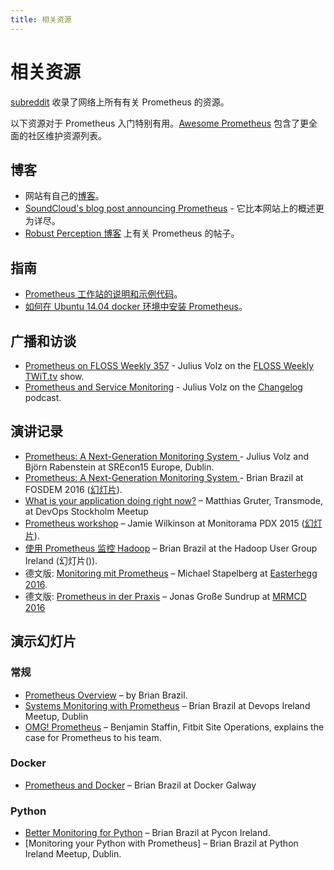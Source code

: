 ```yaml
---
title: 相关资源
---
```


# 相关资源

[subreddit](https://www.reddit.com/r/prometheusmonitoring) 收录了网络上所有有关 Prometheus 的资源。

以下资源对于 Prometheus 入门特别有用。[Awesome Prometheus](https://github.com/roaldnefs/awesome-prometheus) 包含了更全面的社区维护资源列表。

## 博客 <a id="blogs"></a>

* 网站有自己的[博客](https://prometheus.io/blog/)。
* [SoundCloud's blog post announcing Prometheus](https://developers.soundcloud.com/blog/prometheus-monitoring-at-soundcloud) - 它比本网站上的概述更为详尽。
* [Robust Perception 博客](https://www.robustperception.io/tag/prometheus/) 上有关 Prometheus 的帖子。

## 指南 <a id="tutorials"></a>

* [Prometheus 工作站的说明和示例代码](https://github.com/juliusv/prometheus_workshop)。
* [如何在 Ubuntu 14.04 docker 环境中安装 Prometheus](https://www.digitalocean.com/community/tutorials/how-to-install-prometheus-using-docker-on-ubuntu-14-04)。

## 广播和访谈 <a id="podcasts-and-interviews"></a>

* [Prometheus on FLOSS Weekly 357](https://twit.tv/shows/floss-weekly/episodes/357) - Julius Volz on the [FLOSS Weekly TWiT.tv](https://twit.tv/shows/floss-weekly/) show.
* [Prometheus and Service Monitoring](https://changelog.com/168/) - Julius Volz on the [Changelog](https://changelog.com/) podcast.

## 演讲记录 <a id="recorded-talks"></a>

* [Prometheus: A Next-Generation Monitoring System ](https://www.usenix.org/conference/srecon15europe/program/presentation/rabenstein) - Julius Volz and Björn Rabenstein at SREcon15 Europe, Dublin.
* [Prometheus: A Next-Generation Monitoring System ](https://www.youtube.com/watch?v=cwRmXqXKGtk) - Brian Brazil at FOSDEM 2016 \([幻灯片](http://www.slideshare.net/brianbrazil/prometheus-a-next-generation-monitoring-system-fosdem-2016)\).
* [What is your application doing right now?](https://youtu.be/Z0LlilNpX1U) – Matthias Gruter, Transmode, at DevOps Stockholm Meetup
* [Prometheus workshop](https://vimeo.com/131581353) – Jamie Wilkinson at Monitorama PDX 2015 \([幻灯片](https://docs.google.com/presentation/d/1X1rKozAUuF2MVc1YXElFWq9wkcWv3Axdldl8LOH9Vik/edit)\).
* [使用 Prometheus 监控 Hadoop](https://www.youtube.com/watch?v=qs2sqOLNGtw) – Brian Brazil at the Hadoop User Group Ireland \(幻灯片\(\)\).
* 德文版: [ Monitoring mit Prometheus](https://media.ccc.de/v/eh16-43-monitoring_mit_prometheus#video&t=2804) – Michael Stapelberg at [Easterhegg 2016](https://eh16.easterhegg.eu/).
* 德文版: [Prometheus in der Praxis](https://media.ccc.de/v/MRMCD16-7754-prometheus_in_der_praxis) – Jonas Große Sundrup at [MRMCD 2016](https://2016.mrmcd.net/en/)

## 演示幻灯片 <a id="presentation-slides"></a>

### 常规 <a id="general"></a>

* [Prometheus Overview](http://www.slideshare.net/brianbrazil/prometheus-overview) – by Brian Brazil.
* [Systems Monitoring with Prometheus](http://www.slideshare.net/brianbrazil/devops-ireland-systems-monitoring-with-prometheus) – Brian Brazil at Devops Ireland Meetup, Dublin
* [OMG! Prometheus](https://www.dropbox.com/s/0l7kxhjqjbabtb0/prometheus%20site-ops%20preso.pdf?dl=0) – Benjamin Staffin, Fitbit Site Operations, explains the case for Prometheus to his team.

### Docker

* [Prometheus and Docker](http://www.slideshare.net/brianbrazil/prometheus-and-docker-docker-galway-november-2015) – Brian Brazil at Docker Galway

### Python

* [Better Monitoring for Python](http://www.slideshare.net/brianbrazil/better-monitoring-for-python-inclusive-monitoring-with-prometheus-pycon-ireland-lightning-talk) – Brian Brazil at Pycon Ireland.
* \[Monitoring your Python with Prometheus\] – Brian Brazil at Python Ireland Meetup, Dublin.

